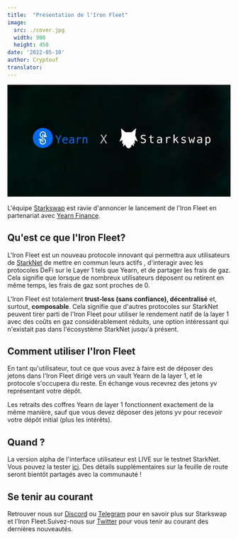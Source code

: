 ```yaml
---
title:  "Présentation de l'Iron Fleet"
image:
  src: ./cover.jpg
  width: 900
  height: 450
date: '2022-05-10'
author: Cryptouf
translator: 
---
```


![](cover.jpg?w=900&h=450)

L'équipe [Starkswap](http://starkswap.co/) est ravie d'annoncer le lancement de l'Iron Fleet en partenariat avec [Yearn Finance](https://yearn.finance/#/home).

## Qu'est ce que l'Iron Fleet?

L'Iron Fleet est un nouveau protocole innovant qui permettra aux utilisateurs de [StarkNet](http://starkware.co/starknet) de mettre en commun leurs actifs , d'interagir avec les protocoles DeFi sur le Layer 1 tels que Yearn, et de partager les frais de gaz. Cela signifie que lorsque de nombreux utilisateurs déposent ou retirent en même temps, les frais de gaz sont proches de 0.

L'Iron Fleet est totalement **trust-less (sans confiance), décentralisé** et, surtout, **composable**. Cela signifie que d'autres protocoles sur StarkNet peuvent tirer parti de l'Iron Fleet pour utiliser le rendement natif de la layer 1 avec des coûts en gaz considérablement réduits, une option intéressant qui n'existait pas dans l'écosystème StarkNet jusqu'à présent.

## Comment utiliser l'Iron Fleet

En tant qu'utilisateur, tout ce que vous avez à faire est de déposer des jetons dans l'Iron Fleet dirigé vers un vault Yearn de la layer 1, et le protocole s'occupera du reste. En échange vous recevrez des jetons yv représentant votre dépôt.

Les retraits des coffres Yearn de layer 1 fonctionnent exactement de la même manière, sauf que vous devez déposer des jetons yv pour recevoir votre dépôt initial (plus les intérêts).

## Quand ?

La version alpha de l'interface utilisateur est LIVE sur le testnet StarkNet. Vous pouvez la tester [ici](http://ironfleet.xyz/). Des détails supplémentaires sur la feuille de route seront bientôt partagés avec la communauté !

## Se tenir au courant

Retrouver nous sur [Discord](https://discord.gg/XZZvXfmsXa) ou [Telegram](https://t.me/starkswap) pour en savoir plus sur Starkswap et l'Iron Fleet.Suivez-nous sur [Twitter](https://twitter.com/starkswap) pour vous tenir au courant des dernières nouveautés.
